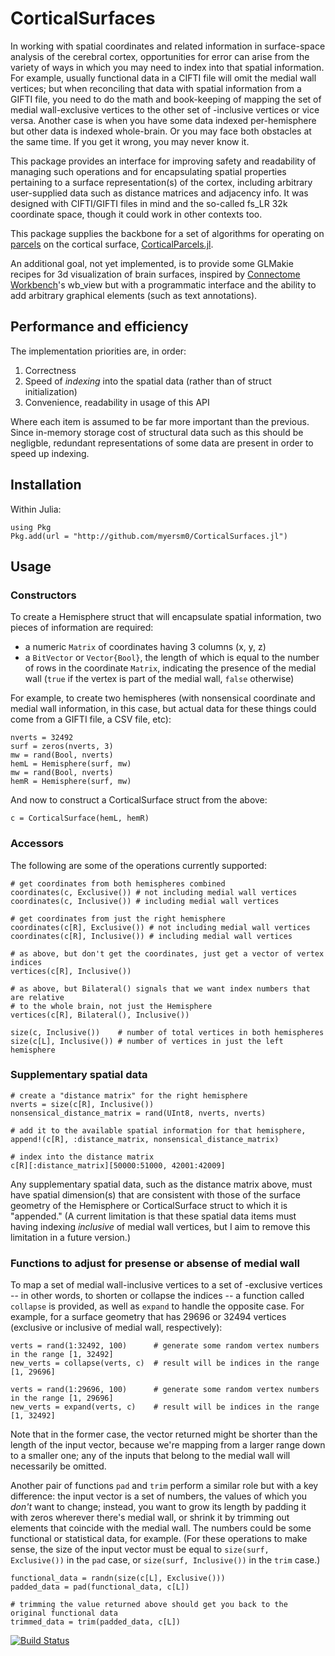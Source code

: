 # CorticalSurfaces
In working with spatial coordinates and related information in surface-space analysis of the cerebral cortex, opportunities for error can arise from the variety of ways in which you may need to index into that spatial information. For example, usually functional data in a CIFTI file will omit the medial wall vertices; but when reconciling that data with spatial information from a GIFTI file, you need to do the math and book-keeping of mapping the set of medial wall-exclusive vertices to the other set of -inclusive vertices or vice versa. Another case is when you have some data indexed per-hemisphere but other data is indexed whole-brain. Or you may face both obstacles at the same time. If you get it wrong, you may never know it.

This package provides an interface for improving safety and readability of managing such operations and for encapsulating spatial properties pertaining to a surface representation(s) of the cortex, including arbitrary user-supplied data such as distance matrices and adjacency info. It was designed with CIFTI/GIFTI files in mind and the so-called fs_LR 32k coordinate space, though it could work in other contexts too.

This package supplies the backbone for a set of algorithms for operating on [parcels](https://github.com/myersm0/Myers-Labonte_parcellation) on the cortical surface, [CorticalParcels.jl](https://github.com/myersm0/CorticalParcels.jl).

An additional goal, not yet implemented, is to provide some GLMakie recipes for 3d visualization of brain surfaces, inspired by [Connectome Workbench](https://humanconnectome.org/software/connectome-workbench)'s wb_view but with a programmatic interface and the ability to add arbitrary graphical elements (such as text annotations).

## Performance and efficiency
The implementation priorities are, in order:
1. Correctness
2. Speed of *indexing* into the spatial data (rather than of struct initialization)
3. Convenience, readability in usage of this API

Where each item is assumed to be far more important than the previous. Since in-memory storage cost of structural data such as this should be negligble, redundant representations of some data are present in order to speed up indexing.

## Installation
Within Julia:
```
using Pkg
Pkg.add(url = "http://github.com/myersm0/CorticalSurfaces.jl")
```

## Usage
### Constructors
To create a Hemisphere struct that will encapsulate spatial information, two pieces of information are required: 
- a numeric `Matrix` of coordinates having 3 columns (x, y, z)
- a `BitVector` or `Vector{Bool}`, the length of which is equal to the number of rows in the coordinate `Matrix`, indicating the presence of the medial wall (`true` if the vertex is part of the medial wall, `false` otherwise)

For example, to create two hemispheres (with nonsensical coordinate and medial wall information, in this case, but actual data for these things could come from a GIFTI file, a CSV file, etc): 
```
nverts = 32492
surf = zeros(nverts, 3)
mw = rand(Bool, nverts)
hemL = Hemisphere(surf, mw)
mw = rand(Bool, nverts)
hemR = Hemisphere(surf, mw)
```

And now to construct a CorticalSurface struct from the above:
```
c = CorticalSurface(hemL, hemR)
```

### Accessors
The following are some of the operations currently supported:
```
# get coordinates from both hemispheres combined
coordinates(c, Exclusive()) # not including medial wall vertices
coordinates(c, Inclusive()) # including medial wall vertices

# get coordinates from just the right hemisphere
coordinates(c[R], Exclusive()) # not including medial wall vertices
coordinates(c[R], Inclusive()) # including medial wall vertices

# as above, but don't get the coordinates, just get a vector of vertex indices
vertices(c[R], Inclusive())

# as above, but Bilateral() signals that we want index numbers that are relative
# to the whole brain, not just the Hemisphere
vertices(c[R], Bilateral(), Inclusive())

size(c, Inclusive())    # number of total vertices in both hemispheres
size(c[L], Inclusive()) # number of vertices in just the left hemisphere
```

### Supplementary spatial data
```
# create a "distance matrix" for the right hemisphere
nverts = size(c[R], Inclusive())
nonsensical_distance_matrix = rand(UInt8, nverts, nverts)

# add it to the available spatial information for that hemisphere,
append!(c[R], :distance_matrix, nonsensical_distance_matrix)

# index into the distance matrix
c[R][:distance_matrix][50000:51000, 42001:42009]
```
Any supplementary spatial data, such as the distance matrix above, must have spatial dimension(s) that are consistent with those of the surface geometry of the Hemisphere or CorticalSurface struct to which it is "appended." (A current limitation is that these spatial data items must having indexing *inclusive* of medial wall vertices, but I aim to remove this limitation in a future version.)

### Functions to adjust for presense or absense of medial wall
To map a set of medial wall-inclusive vertices to a set of -exclusive vertices -- in other words, to shorten or collapse the indices -- a function called `collapse` is provided, as well as `expand` to handle the opposite case. For example, for a surface geometry that has 29696 or 32494 vertices (exclusive or inclusive of medial wall, respectively):
```
verts = rand(1:32492, 100)      # generate some random vertex numbers in the range [1, 32492]
new_verts = collapse(verts, c)  # result will be indices in the range [1, 29696]

verts = rand(1:29696, 100)      # generate some random vertex numbers in the range [1, 29696]
new_verts = expand(verts, c)    # result will be indices in the range [1, 32492]
```
Note that in the former case, the vector returned might be shorter than the length of the input vector, because we're mapping from a larger range down to a smaller one; any of the inputs that belong to the medial wall will necessarily be omitted.

Another pair of functions `pad` and `trim` perform a similar role but with a key difference: the input vector is a set of numbers, the values of which you *don't* want to change; instead, you want to grow its length by padding it with zeros wherever there's medial wall, or shrink it by trimming out elements that coincide with the medial wall. The numbers could be some functional or statistical data, for example. (For these operations to make sense, the size of the input vector must be equal to `size(surf, Exclusive())` in the `pad` case, or `size(surf, Inclusive())` in the `trim` case.)
```
functional_data = randn(size(c[L], Exclusive()))
padded_data = pad(functional_data, c[L])

# trimming the value returned above should get you back to the original functional data
trimmed_data = trim(padded_data, c[L])
```

[![Build Status](https://github.com/myersm0/CorticalSurfaces.jl/actions/workflows/CI.yml/badge.svg?branch=main)](https://github.com/myersm0/CorticalSurfaces.jl/actions/workflows/CI.yml?query=branch%3Amain)

